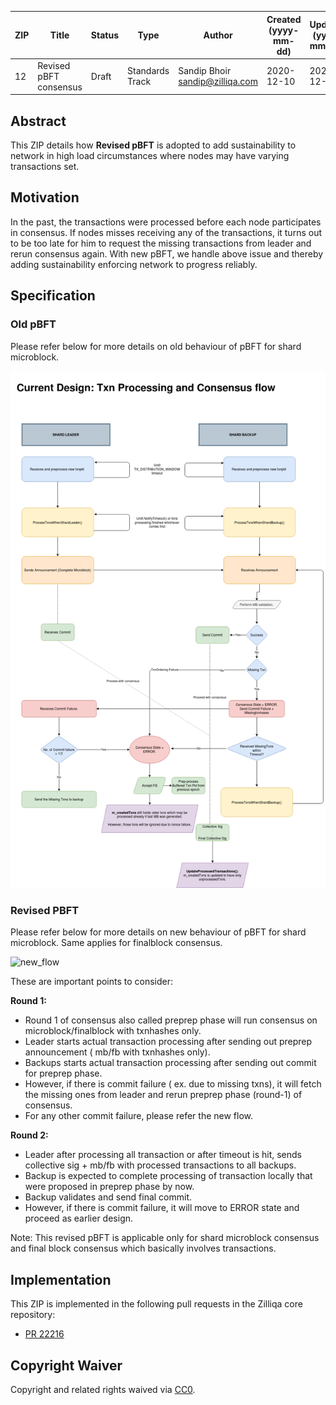 |  ZIP | Title | Status| Type | Author | Created (yyyy-mm-dd) | Updated (yyyy-mm-dd)
|--|--|--|--| -- | -- | -- |
| 12  | Revised pBFT consensus | Draft | Standards Track  | Sandip Bhoir <sandip@zilliqa.com>| 2020-12-10 | 2020-12-10

## Abstract

This ZIP details how **Revised pBFT** is adopted to add sustainability to network in high load circumstances where nodes may have varying transactions set.

## Motivation

In the past, the transactions were processed before each node participates in consensus. If nodes misses receiving any of the transactions, it turns out to be too late for him to request the missing transactions from leader and rerun consensus again.
With new pBFT, we handle above issue and thereby adding sustainability enforcing network to progress reliably.

## Specification

### Old pBFT
Please refer below for more details on old behaviour of pBFT for shard microblock.

![existing_flow](../assets/zip-12/existing_flow.png)

### Revised PBFT
Please refer below for more details on new behaviour of pBFT for shard microblock.
Same applies for finalblock consensus.

![new_flow](../assets/zip-12/new_flow.png)

These are important points to consider:

**Round 1:**
- Round 1 of consensus also called preprep phase will run consensus on microblock/finalblock with txnhashes only.
- Leader starts actual transaction processing after sending out preprep announcement ( mb/fb with txnhashes only).
- Backups starts actual transaction processing after sending out commit for preprep phase.
- However, if there is commit failure ( ex. due to missing txns), it will fetch the missing ones from leader and rerun preprep phase (round-1) of consensus.
- For any other commit failure, please refer the new flow.

**Round 2:**
- Leader after processing all transaction or after timeout is hit, sends collective sig  + mb/fb with processed transactions to all backups.
- Backup is expected to complete processing of transaction locally that were proposed in preprep phase by now.
- Backup validates and send final commit.
- However, if there is commit failure, it will move to ERROR state and proceed as earlier design.
 
Note: This revised pBFT is applicable only for shard microblock consensus and final block consensus which basically involves transactions.
## Implementation

This ZIP is implemented in the following pull requests in the Zilliqa core repository:
- [PR 22216](https://github.com/Zilliqa/Zilliqa/pull/2216)


## Copyright Waiver

Copyright and related rights waived via [CC0](https://creativecommons.org/publicdomain/zero/1.0/).